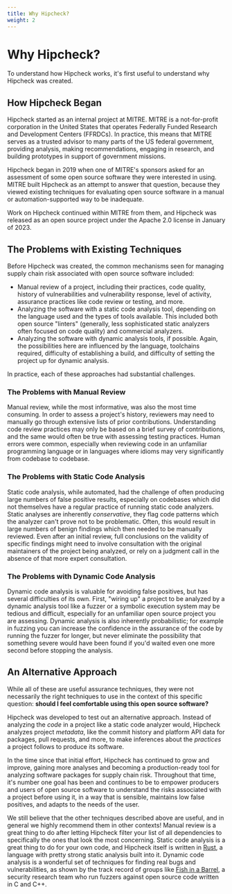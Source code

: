 ```yaml
---
title: Why Hipcheck?
weight: 2
---
```


# Why Hipcheck?

To understand how Hipcheck works, it's first useful to understand why Hipcheck
was created.

## How Hipcheck Began

Hipcheck started as an internal project at MITRE. MITRE is a not-for-profit
corporation in the United States that operates Federally Funded Research and
Development Centers (FFRDCs). In practice, this means that MITRE serves as
a trusted advisor to many parts of the US federal government, providing
analysis, making recommendations, engaging in research, and building
prototypes in support of government missions.

Hipcheck began in 2019 when one of MITRE's sponsors asked for an assessment
of some open source software they were interested in using. MITRE built
Hipcheck as an attempt to answer that question, because they viewed existing
techniques for evaluating open source software in a manual or
automation-supported way to be inadequate.

Work on Hipcheck continued within MITRE from them, and Hipcheck was released
as an open source project under the Apache 2.0 license in January of 2023.

## The Problems with Existing Techniques

Before Hipcheck was created, the common mechanisms seen for managing supply
chain risk associated with open source software included:

- Manual review of a project, including their practices, code quality,
  history of vulnerabilities and vulnerability response, level of activity,
  assurance practices like code review or testing, and more.
- Analyzing the software with a static code analysis tool, depending on the
  language used and the types of tools available. This included both open
  source "linters" (generally, less sophisticated static analyzers often
  focused on code quality) and commercial analyzers.
- Analyzing the software with dynamic analysis tools, if possible. Again, the
  possibilities here are influenced by the language, toolchains required,
  difficulty of establishing a build, and difficulty of setting the project
  up for dynamic analysis.

In practice, each of these approaches had substantial challenges.

### The Problems with Manual Review

Manual review, while the most informative, was also the most time consuming.
In order to assess a project's history, reviewers may need to manually go
through extensive lists of prior contributions. Understanding code review
practices may only be based on a brief survey of contributions, and the same
would often be true with assessing testing practices. Human errors were
common, especially when reviewing code in an unfamiliar programming language
or in languages where idioms may very significantly from codebase to codebase.

### The Problems with Static Code Analysis

Static code analysis, while automated, had the challenge of often producing
large numbers of false positive results, especially on codebases which did
not themselves have a regular practice of running static code analyzers.
Static analyses are inherently _conservative_, they flag code patterns which
the analyzer can't prove not to be problematic. Often, this would result in
large numbers of benign findings which then needed to be manually reviewed.
Even after an initial review, full conclusions on the validity of specific
findings might need to involve consultation with the original maintainers
of the project being analyzed, or rely on a judgment call in the absence of
that more expert consultation.

### The Problems with Dynamic Code Analysis

Dynamic code analysis is valuable for avoiding false positives, but has
several difficulties of its own. First, "wiring up" a project to be
analyzed by a dynamic analysis tool like a fuzzer or a symbolic execution
system may be tedious and difficult, especially for an unfamiliar open source
project you are assessing. Dynamic analysis is also inherently probabilistic;
for example in fuzzing you can increase the confidence in the assurance of
the code by running the fuzzer for longer, but never eliminate the possibility
that something severe would have been found if you'd waited even one more
second before stopping the analysis.

## An Alternative Approach

While all of these are useful assurance techniques, they were not necessarily
the right techniques to use in the context of this specific question: __should
I feel comfortable using this open source software?__

Hipcheck was developed to test out an alternative approach. Instead of
analyzing the _code_ in a project like a static code analyzer would, Hipcheck
analyzes project _metadata_, like the commit history and platform API data
for packages, pull requests, and more, to make inferences about the _practices_
a project follows to produce its software.

In the time since that initial effort, Hipcheck has continued to grow and
improve, gaining more analyses and becoming a production-ready tool for
analyzing software packages for supply chain risk. Throughout that time,
it's number one goal has been and continues to be to empower producers and
users of open source software to understand the risks associated with a
project before using it, in a way that is sensible, maintains low false
positives, and adapts to the needs of the user.

We still believe that the other techniques described above are useful,
and in general we highly recommend them in other contexts! Manual review
is a great thing to do after letting Hipcheck filter your list of all
dependencies to specifically the ones that look the most concerning.
Static code analysis is a great thing to do for your own code, and
Hipcheck itself is written in [Rust](https://rust-lang.org), a language
with pretty strong static analysis built into it. Dynamic code analysis
is a wonderful set of techniques for finding real bugs and vulnerabilities,
as shown by the track record of groups like [Fish in a Barrel](https://fishinabarrel.github.io),
a security research team who run fuzzers against open source code written
in C and C++.
